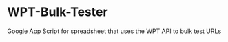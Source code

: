 WPT-Bulk-Tester
===============

Google App Script for spreadsheet that uses the WPT API to bulk test URLs
